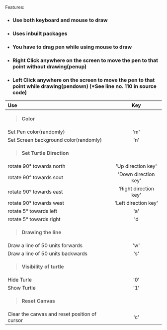 Features:
- ### Use both keyboard and mouse to draw
- ### Uses inbuilt packages

- ### You have to drag pen while using mouse to draw 
- ### Right Click anywhere on the screen to move the pen to that point without drawing(penup)
- ###  Left Click anywhere on the screen to move the pen to that point while drawing(pendown) (*See line no. 110 in source code)

| Use | Key  |
| :------------|:---------------:| 
| <b><blockquote> Color </blockquote> </b>|
|Set Pen color(randomly)| 'm'|
|Set Screen background color(randomly)| 'n'|
| <b><blockquote> Set Turtle Direction </blockquote> </b>|
|rotate 90° towards north|'Up direction key'|
|rotate 90° towards sout| 'Down direction key'|
|rotate 90° towards east| 'Right direction key'|
|rotate 90° towards west| 'Left direction key'|
|rotate 5° towards left| 'a'|
|rotate 5° towards right| 'd|
| <b><blockquote> Drawing the line </blockquote> </b>|
|Draw a line of 50 units forwards| 'w'|
|Draw a line of 50 units backwards| 's'|
| <b><blockquote>Visibility of turtle </blockquote> </b> |
|Hide Turle| '0'|
|Show Turtle| '1'|
|<b><blockquote>Reset Canvas</blockquote> </b>|
|Clear the canvas and reset position of cursor| 'c'|

